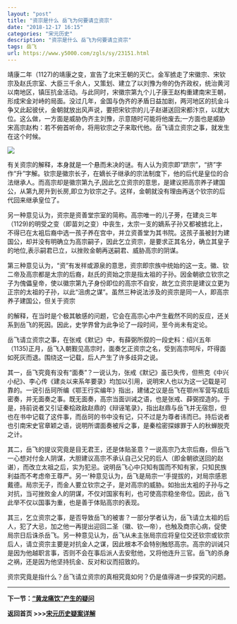 ```yaml
---
layout: "post"
title: "资宗是什么 岳飞为何要请立资宗"
date: "2018-12-17 16:15"
categories: "宋元历史"
description: "资宗是什么 岳飞为何要请立资宗"
tags: 岳飞
url: https://www.y5000.com/zgls/sy/23151.html
---
```






靖康二年（1127)的靖康之变，宣告了北宋王朝的灭亡。金军掳走了宋徽宗、宋钦宗及赵氏宗室、大臣三千余人，又策划、建立了以刘豫为帝的伪齐政权，统治黄河以南地区，镇压抗金活动。与此同时，宋徽宗第九个儿子康王赵构重建南宋王朝，形成宋金对峙的局面。没过几年，金国与伪齐的矛盾日益加剧，两河地区的抗金斗争又此起彼伏，金朝就放出风声说，要把宋钦宗的儿子赵谌送回宋都汴京，以就大位。这么做，一方面是威胁伪齐主刘豫，示意随时可能将他废去;一方面也是威胁宋高宗赵构：若不俯首听命，将用钦宗之子来取代他。岳飞请立资宗之事，就发生在这个时候。

![](https://img.y5000.com/uploads/allimg/170629/8-1F629141202600.jpg)

有关资宗的解释，本身就是一个悬而未决的谜。有人认为资宗即“跻宗”，“挤”字作“升”字解。钦宗是徽宗长子，在嫡长子继承的宗法制度下，他的后代是皇位的合法继承人。而高宗却是徽宗第九子,因此乞立资宗的意思，是建议把高宗养子建国公，从第九房升到长房,即立为钦宗之子。这样，金朝就没有理由再送个钦宗的后代回来继承皇位了。

另一种意见认为，资宗是资善堂宗室的简称。高宗唯一的儿子蒡，在建炎三年（1129)的明受之变（即苗刘之变）中丧生，太宗一支的嫡系子孙又都被掳北上，不得已在太袓后裔中选一孩子养在宫中，并立资善堂为其书院。这孩子虽被封为建国公，却并没有明确立为高宗嗣子，因此乞立资宗，是要求正其名分，确立其皇子的地位,表示嗣君已立，以挫败金朝再送嗣君、威胁高宗的阴谋。

第三种意见认为，“资”有发祥或源泉的意思，资宗即宗族中统始的这一支。徽、钦二帝及高宗都是太宗的后裔，赵氏的资始之宗是指太祖的子孙。因金朝欲立钦宗之子为傀儡皇帝，使以徽宗第九子身份即位的高宗不自安，故乞立资宗是建议立更为正宗的太祖的子孙，以此“沮虏之谋”。虽然三种说法涉及的资宗是同一人，即高宗养子建国公，但关于资宗

的解释，在当时是个极其敏感的问题，它会在高宗心中产生截然不同的反应，还关系到岳飞的死因。因此，史学界曾为此争论了一段时间，至今尚未有定论。

岳飞请立资宗之事，在张戒《默记》中，有薛弼所叙的一段史料：绍兴五年（1135)正月，岳飞入朝觐见高宗时，面奏乞正资宗之名，受到高宗呵斥，吓得面如死灰而退。围绕这一记载，后人产生了许多歧异之说。

其一，岳飞究竟有没有“面奏”？一说认为，张戒《默记》虽已失传，但熊克《中兴小纪》、李心传《建炎以来系年要录》均加以引用，说明宋人也以为这一记载是可靠的。一说引岳珂所编《鄂王行实编年》指出，建储之议是岳飞在鄂州军营写成后密奏，并无面奏之事。既无面奏，高宗当面训诫之语，也是张戒、薛弼捏造的。于是，持前说者又引证秦桧政敌赵鼎的《辩诬笔录》，指出赵鼎与岳飞并无宿怨，但也在书中记载了这件事，而岳珂的书中没有记，只不过是为尊者讳而已。持后说者也引南宋史官章颖之语，说明所谓面奏被斥之事，是秦桧密探嫁罪于人的秋蝉脱壳之计。

其二，岳飞的提议究竟是目无君王，还是体贴圣意？一说高宗乃太宗后裔，但岳飞一心想对付金人阴谋，大胆建议高宗不承认自己父兄的后人（即金朝欲送回的赵谌），而改立太祖之后，实为犯忌。说明岳飞心中只知有国而不知有家，只知民族利益而不考虑帝王尊严。另一'种意见认为，岳飞是局宗一'手提拔的，对局宗感恩戴德。局宗无子，而金人要立钦宗之子，是对高宗的威胁。如抬出太袓的子孙与之对抗，当可挫败金人的阴谋，不仅对国家有利，也可使高宗稳坐帝位。因此，岳飞此举不仅以国事为重，也是善于体贴高宗的表现。

其三，乞立资宗之事，是否导致岳飞的被害？一部分学者认为，岳飞请立太祖的后人，犯了大忌，加之他一再提出迎回二圣（徽、钦—帝），也触及商宗心病，促使局宗日后诛杀岳飞。另一种意见认为，岳飞从未主张局宗应将皇位交还钦宗或钦宗后人，请立资宗主要是对抗金人之谋，因此根本不会特别触怒高宗。高宗的训诫只是因为他越职言事，否则不会在事后派人去安慰他，又将他连升三官。岳飞的杀身之祸，还是因为他坚持抗金、反对和议而招致的。

资宗究竟是指什么？岳飞请立资宗的真相究竟如何？仍是值得进一步探究的问题。

* * *

**下一节：[“黄龙痛饮”产生的疑问](https://www.y5000.com/zgls/sy/23152.html)**

**返回首页 >>>[宋元历史疑案详解](https://www.y5000.com/zgls/sy/23199.html)**

